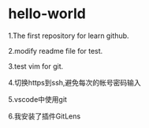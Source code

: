 # hello-world
1.The first repository for learn github.

2.modify readme file for test.

3.test vim for git.

4.切换https到ssh,避免每次的帐号密码输入

5.vscode中使用git

6.我安装了插件GitLens